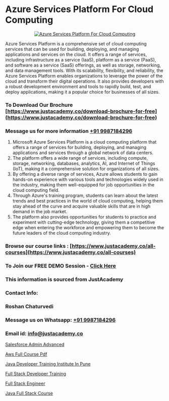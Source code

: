 # Azure Services Platform For Cloud Computing

<p align="center">
  <a href="https://justacademy.co/course-detail/microsoft-azure-training">
    <img src="https://justacademy.co/storage2/course_image/1708336833_course_image.png" alt="Azure Services Platform For Cloud Computing">
  </a>
</p>


Azure Services Platform is a comprehensive set of cloud computing services that can be used for building, deploying, and managing applications and services on the cloud. It offers a range of services, including infrastructure as a service (IaaS), platform as a service (PaaS), and software as a service (SaaS) offerings, as well as storage, networking, and data management tools. With its scalability, flexibility, and reliability, the Azure Services Platform enables organizations to leverage the power of the cloud and transform their digital operations. It also provides developers with a robust development environment and tools to rapidly build, test, and deploy applications, making it a popular choice for businesses of all sizes. 
### To Download Our Brochure [https://www.justacademy.co/download-brochure-for-free](https://www.justacademy.co/download-brochure-for-free)
### Message us for more information [+91 9987184296](https://api.whatsapp.com/send?phone=919987184296)
1) Microsoft Azure Services Platform is a cloud computing platform that offers a range of services for building, deploying, and managing applications and services through a global network of data centers.
2) The platform offers a wide range of services, including compute, storage, networking, databases, analytics, AI, and Internet of Things (IoT), making it a comprehensive solution for organizations of all sizes.
3) By offering a diverse range of services, Azure allows students to gain hands-on experience with various tools and technologies widely used in the industry, making them well-equipped for job opportunities in the cloud computing field.
4) Through Azure's training program, students can learn about the latest trends and best practices in the world of cloud computing, helping them stay ahead of the curve and acquire valuable skills that are in high demand in the job market.
5) The platform also provides opportunities for students to practice and experiment with cutting-edge technology, giving them a competitive edge when entering the workforce and empowering them to become the future leaders of the cloud computing industry.

### Browse our course links : [https://www.justacademy.co/all-courses](https://www.justacademy.co/all-courses) 
### To Join our FREE DEMO Session - [Click Here](https://www.justacademy.co/register-for-course-demo)


### This information is sourced from JustAcademy
### Contact Info:
### Roshan Chaturvedi
### Message us on Whatsapp: [+91 9987184296](https://api.whatsapp.com/send?phone=919987184296)
### Email id: [info@justacademy.co](mailto:info@justacademy.co)
                
[Salesforce Admin Advanced](https://www.linkedin.com/pulse/salesforce-admin-advanced-justacademy-thane-bo9mc?trackingId=X3OehgF8%2BS0BAznWFXPO9w%3D%3D&lipi=urn%3Ali%3Apage%3Ad_flagship3_company_admin%3B5LFFxHfxSIO4W925HATEJA%3D%3D)

[Aws Full Course Pdf](https://www.linkedin.com/pulse/aws-full-course-pdf-software-training-mountain-view-av7le?trackingId=XnEcPWUdP3li52ZEaO47TA%3D%3D&lipi=urn%3Ali%3Apage%3Aorganization_admin_admin_feed_index%3B396a4c81-0a90-47a5-ad5c-c37fd268bc2b)

[Java Developer Training Institute In Pune](https://medium.com/@mistersumit961/java-developer-training-institute-in-pune-9a052a17ac1c)

[Full Stack Developer Training](https://medium.com/@justacademytraining/full-stack-developer-training-5b27d3871a6c)

[Full Stack Engineer](https://justacademyin.github.io/Articles/Full-Stack-Engineer)

[Java Full Stack Course](https://justacademyin.github.io/justacademy/java-full-stack-course)

